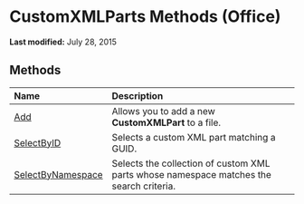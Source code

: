 
# CustomXMLParts Methods (Office)

 **Last modified:** July 28, 2015


## Methods



|**Name**|**Description**|
|:-----|:-----|
| [Add](f2c1588b-c11b-49ca-5db6-4fa4c26d10c5.md)|Allows you to add a new  **CustomXMLPart** to a file.|
| [SelectByID](e9c0d3a1-c625-bb86-b4ca-6916d4a8a6b0.md)|Selects a custom XML part matching a GUID. |
| [SelectByNamespace](39dcce9c-4354-0211-c2cf-393917bf6aef.md)|Selects the collection of custom XML parts whose namespace matches the search criteria. |
